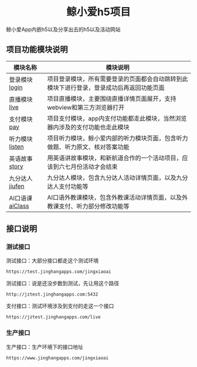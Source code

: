 <!-- 项目大标题 -->
<h1 align="center">鲸小爱h5项目</h1>
<!-- 项目说明 -->
鲸小爱App内嵌h5以及分享出去的h5以及活动网站

<!--项目功能模块说明-->
## 项目功能模块说明
| 模块名称 | 模块说明 |
|--------|-----------
|登录模块 [login](./module/login)|项目登录模块，所有需要登录的页面都会自动跳转到此模块下进行登录，登录成功后再返回功能页面
|直播模块 [live](./module/live)|项目直播模块，主要围绕直播详情页面展开，支持webview和第三方浏览器打开
|支付模块 [pay](./module/pay)|项目支付模块，app内支付功能都走此模块，当然浏览器内涉及的支付功能也走此模块
|听力模块 [listen](./module/listen)|项目听力模块，鲸小爱内部的听力模块页面，包含听力做题、听力原文、核对答案功能
|英语故事 [story](./module/story)|用英语讲故事模块，和新航道合作的一个活动项目，应该到六七月份活动才会结束
|九分达人 [jiufen](./module/jiufen)|九分达人模块，包含九分达人活动详情页面，以及九分达人支付功能等
|AI口语课 [aiClass](./module/spoken)|AI口语外教课模块，包含外教课活动详情页面，以及外教课支付、听力部分修改功能等


## 接口说明

### 测试接口
测试接口：大部分接口都走这个测试环境
```
https://test.jinghangapps.com/jingxiaoai
```
测试接口：说是还没步数到测试，先让用这个路径
```
http://jztest.jinghangapps.com:5432
```
支付接口：测试环境涉及到支付的走这一个接口
```
https://jztest.jinghangapps.com/live
```
### 生产接口
生产接口：生产环境下的接口地址
```
https://www.jinghangapps.com/jingxiaoai
```
